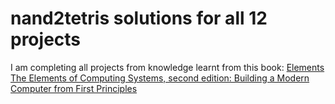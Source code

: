 # nand2tetris solutions for all 12 projects
I am completing all projects from knowledge learnt from this book: [Elements The Elements of Computing Systems, second edition: Building a Modern Computer from First Principles](https://www.amazon.com/Elements-Computing-Systems-second-Principles-dp-0262539802/dp/0262539802/ref=dp_ob_title_bk)
